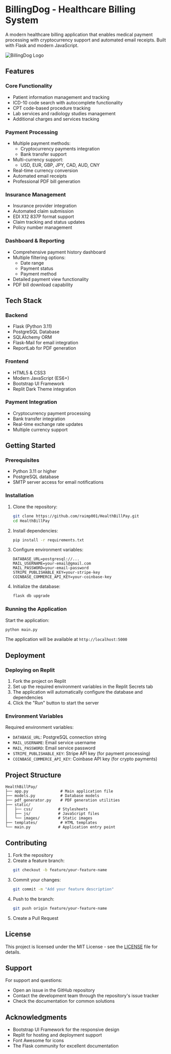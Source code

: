 # BillingDog - Healthcare Billing System

A modern healthcare billing application that enables medical payment processing with cryptocurrency support and automated email receipts. Built with Flask and modern JavaScript.

![BillingDog Logo](https://cdn.jsdelivr.net/npm/lucide-static@0.16.29/icons/dog.svg)

## Features

### Core Functionality
- Patient information management and tracking
- ICD-10 code search with autocomplete functionality
- CPT code-based procedure tracking
- Lab services and radiology studies management
- Additional charges and services tracking

### Payment Processing
- Multiple payment methods:
  - Cryptocurrency payments integration
  - Bank transfer support
- Multi-currency support:
  - USD, EUR, GBP, JPY, CAD, AUD, CNY
- Real-time currency conversion
- Automated email receipts
- Professional PDF bill generation

### Insurance Management
- Insurance provider integration
- Automated claim submission
- EDI X12 837P format support
- Claim tracking and status updates
- Policy number management

### Dashboard & Reporting
- Comprehensive payment history dashboard
- Multiple filtering options:
  - Date range
  - Payment status
  - Payment method
- Detailed payment view functionality
- PDF bill download capability

## Tech Stack

### Backend
- Flask (Python 3.11)
- PostgreSQL Database
- SQLAlchemy ORM
- Flask-Mail for email integration
- ReportLab for PDF generation

### Frontend
- HTML5 & CSS3
- Modern JavaScript (ES6+)
- Bootstrap UI Framework
- Replit Dark Theme integration

### Payment Integration
- Cryptocurrency payment processing
- Bank transfer integration
- Real-time exchange rate updates
- Multiple currency support

## Getting Started

### Prerequisites
- Python 3.11 or higher
- PostgreSQL database
- SMTP server access for email notifications

### Installation

1. Clone the repository:
   ```bash
   git clone https://github.com/raimp001/HealthBillPay.git
   cd HealthBillPay
   ```

2. Install dependencies:
   ```bash
   pip install -r requirements.txt
   ```

3. Configure environment variables:
   ```env
   DATABASE_URL=postgresql://...
   MAIL_USERNAME=your-email@gmail.com
   MAIL_PASSWORD=your-email-password
   STRIPE_PUBLISHABLE_KEY=your-stripe-key
   COINBASE_COMMERCE_API_KEY=your-coinbase-key
   ```

4. Initialize the database:
   ```bash
   flask db upgrade
   ```

### Running the Application

Start the application:
```bash
python main.py
```

The application will be available at `http://localhost:5000`

## Deployment

### Deploying on Replit

1. Fork the project on Replit
2. Set up the required environment variables in the Replit Secrets tab
3. The application will automatically configure the database and dependencies
4. Click the "Run" button to start the server

### Environment Variables

Required environment variables:
- `DATABASE_URL`: PostgreSQL connection string
- `MAIL_USERNAME`: Email service username
- `MAIL_PASSWORD`: Email service password
- `STRIPE_PUBLISHABLE_KEY`: Stripe API key (for payment processing)
- `COINBASE_COMMERCE_API_KEY`: Coinbase API key (for crypto payments)

## Project Structure

```
HealthBillPay/
├── app.py              # Main application file
├── models.py           # Database models
├── pdf_generator.py    # PDF generation utilities
├── static/
│   ├── css/           # Stylesheets
│   ├── js/            # JavaScript files
│   └── images/        # Static images
├── templates/          # HTML templates
└── main.py            # Application entry point
```

## Contributing

1. Fork the repository
2. Create a feature branch:
   ```bash
   git checkout -b feature/your-feature-name
   ```
3. Commit your changes:
   ```bash
   git commit -m "Add your feature description"
   ```
4. Push to the branch:
   ```bash
   git push origin feature/your-feature-name
   ```
5. Create a Pull Request

## License

This project is licensed under the MIT License - see the [LICENSE](LICENSE) file for details.

## Support

For support and questions:
- Open an issue in the GitHub repository
- Contact the development team through the repository's issue tracker
- Check the documentation for common solutions

## Acknowledgments

- Bootstrap UI Framework for the responsive design
- Replit for hosting and deployment support
- Font Awesome for icons
- The Flask community for excellent documentation
